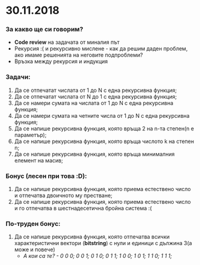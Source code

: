 # 30.11.2018

### За какво ще си говорим?
* **Code review** на задачата от миналия път
* Рекурсия :( и рекурсивно мислене - как да решим даден проблем, ако имаме решенията на неговите подпроблеми?
* Връзка между рекурсия и индукция

### Задачи:

1. Да се отпечатат числата от 1 до N с една рекурсивна функция;
2. Да се отпечатат числата от N до 1 с една рекурсивна функция;
3. Да се намери сумата на числата от 1 до N с една рекурсивна функция;
4. Да се намери сумата на четните числа от 1 до N с една рекурсивна функция;
5. Да се напише рекурсивна функция, която връща 2 на n-та степен(n е параметър);
6. Да се напише рекурсивна функция, която връща числото k на степен n;
7. Да се напише рекурсивна функция, която връща минималния елемент на масив;

### Бонус (лесен при това :D):

1. Да се напише рекурсивна функция, която приема естествено число и отпечатва двоичното му престване;
2. Да се напише рекурсивна функция, която приема естествено число и го отпечатва в шестнадесетична бройна система :(

### По-труден бонус:

1. Да се напише рекурсивна функция, която отпечатва всички характеристични вектори (**bitstring**) с нули и единици с дължина 3(а може и повече)
    - *А кои са те? - 0 0 0; 0 0 1; 0 1 0; 0 1 1; 1 0 0; 1 0 1; 1 1 0; 1 1 1;*